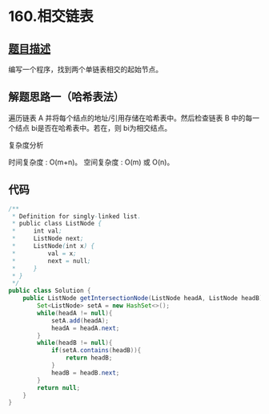 # 160.相交链表

## [题目描述](https://leetcode-cn.com/problems/intersection-of-two-linked-lists/)
编写一个程序，找到两个单链表相交的起始节点。


## 解题思路一（哈希表法）
遍历链表 A 并将每个结点的地址/引用存储在哈希表中。然后检查链表 B 中的每一个结点 bi是否在哈希表中。若在，则 bi为相交结点。

复杂度分析

时间复杂度 : O(m+n)。
空间复杂度 : O(m) 或 O(n)。


## 代码
```java
/**
 * Definition for singly-linked list.
 * public class ListNode {
 *     int val;
 *     ListNode next;
 *     ListNode(int x) {
 *         val = x;
 *         next = null;
 *     }
 * }
 */
public class Solution {
    public ListNode getIntersectionNode(ListNode headA, ListNode headB) {
        Set<ListNode> setA = new HashSet<>();
        while(headA != null){
            setA.add(headA);
            headA = headA.next;
        }
        while(headB != null){
            if(setA.contains(headB)){
                return headB;
            }                
            headB = headB.next;
        }
        return null;
    }
}
```
